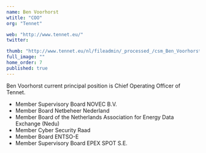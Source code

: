```yaml
---
name: Ben Voorhorst
wtitle: "COO"
org: "Tennet"

web: "http://www.tennet.eu/"
twitter: 

thumb: "http://www.tennet.eu/nl/fileadmin/_processed_/csm_Ben_Voorhorst_3c013121b4.jpg"
full_image: ""
home_order: 7
published: true
---
```


Ben Voorhorst current principal position is Chief Operating Officer of Tennet.

- Member Supervisory Board NOVEC B.V.
- Member Board Netbeheer Nederland
- Member Board of the Netherlands Association for Energy Data Exchange (Nedu)
- Member Cyber Security Raad
- Member Board ENTSO-E
- Member Supervisory Board EPEX SPOT S.E.